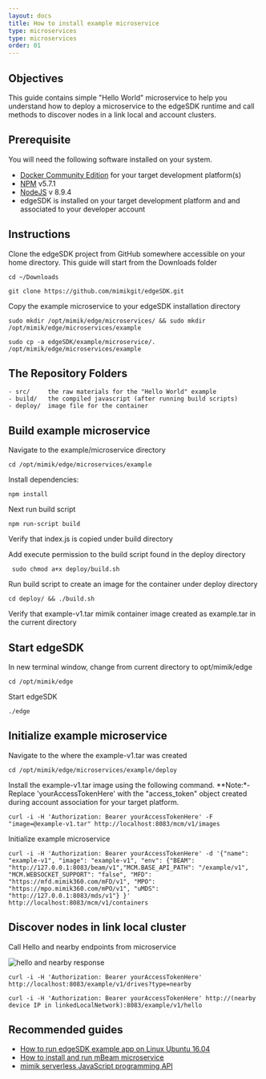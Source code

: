 ```yaml
---
layout: docs
title: How to install example microservice
type: microservices
type: microservices
order: 01
---
```


## Objectives

This guide contains simple "Hello World" microservice to help you understand how to deploy a microservice to the edgeSDK runtime and call methods to discover nodes in a link local and account clusters.

## Prerequisite

You will need the following software installed on your system.

- [Docker Community Edition](https://www.docker.com/community-edition#/download) for your target development platform(s)
- [NPM](https://www.npmjs.com/) v5.7.1
- [NodeJS](https://nodejs.org) v 8.9.4
- edgeSDK is installed on your target development platform and and associated to your developer account

## Instructions

Clone the edgeSDK project from GitHub somewhere accessible on your home directory. This guide will start from the Downloads folder

```cd ~/Downloads```

```git clone https://github.com/mimikgit/edgeSDK.git```

Copy the example microservice to your edgeSDK installation directory

```sudo mkdir /opt/mimik/edge/microservices/ && sudo mkdir /opt/mimik/edge/microservices/example```

```sudo cp -a edgeSDK/example/microservice/. /opt/mimik/edge/microservices/example```

## The Repository Folders

    - src/     the raw materials for the "Hello World" example
    - build/   the compiled javascript (after running build scripts)
    - deploy/  image file for the container

## Build example microservice

Navigate to the example/microservice directory

```cd /opt/mimik/edge/microservices/example```

Install dependencies:

```npm install```

Next run build script

```npm run-script build```

Verify that index.js is copied under build directory

<!-- would it be necessary or nice to have command capture out put of e.g: ls -la | grep ... -->

Add execute permission to the build script found in the deploy directory

``` sudo chmod a+x deploy/build.sh```

<!-- would it be necessary or nice to have command capture out put of e.g: ls -la | grep ... -->

Run build script to create an image for the container under deploy directory

```cd deploy/ && ./build.sh```

Verify that example-v1.tar mimik container image created as example.tar in the current directory

<!-- would it be necessary or nice to have command capture out put of e.g: ls -la | grep ... -->

## Start edgeSDK

In new terminal window, change from current directory to opt/mimik/edge

```cd /opt/mimik/edge```

Start edgeSDK

```./edge```

## Initialize example microservice

Navigate to the where the example-v1.tar was created

```cd /opt/mimik/edge/microservices/example/deploy```

Install the example-v1.tar image using the following command. **Note:*-Replace 'yourAccessTokenHere' with the "access_token" object created during account association for your target platform.

```curl -i -H 'Authorization: Bearer yourAccessTokenHere' -F "image=@example-v1.tar" http://localhost:8083/mcm/v1/images```

Initialize example microservice

```curl -i -H 'Authorization: Bearer yourAccessTokenHere' -d '{"name": "example-v1", "image": "example-v1", "env": {"BEAM": "http://127.0.0.1:8083/beam/v1","MCM.BASE_API_PATH": "/example/v1", "MCM.WEBSOCKET_SUPPORT": "false", "MFD": "https://mfd.mimik360.com/mFD/v1", "MPO": "https://mpo.mimik360.com/mPO/v1", "uMDS": "http://127.0.0.1:8083/mds/v1"} }' http://localhost:8083/mcm/v1/containers```

## Discover nodes in link local cluster

Call Hello and nearby endpoints from microservice

![hello and nearby response](/assets/images/documentation/sample_app_message_sequence.png)


```curl -i -H 'Authorization: Bearer yourAccessTokenHere' http://localhost:8083/example/v1/drives?type=nearby```

```curl -i -H 'Authorization: Bearer yourAccessTokenHere' http://(nearby device IP in linkedLocalNetwork):8083/example/v1/hello ```


<!-- ## Discover nodes in account cluster

Sample app uses example microservice to find account cluster nodes and then call "Hello World" methods provided by these nodes. The content of "Hello World" JSON object could be changed based on the presentation that we will have on app.

Call Hello and get account cluster nodes from microservice

```curl -i -H 'Authorization: Bearer yourAccessTokenHere' http://localhost:8083/example/v1/drives?type=account``` -->

## Recommended guides

- [How to run edgeSDK example app on Linux Ubuntu 16.04](/docs/1.1.0/example-apps/how-to-run-edgesdk-example-app-on-Linux-Ubuntu.html)
- [How to install and run mBeam microservice](/docs/1.1.0/microservices/how-to-deploy-mbeam-microservice.html)
- [mimik serverless JavaScript programming API](/docs/1.1.0/resources/how-to-use-mimik-serverless-javascript-programming-api.html)